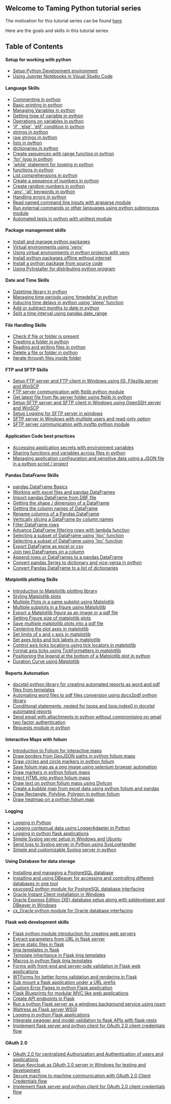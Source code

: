 ## Welcome to Taming Python tutorial series
The motivation for this tutorial series can be found [here](https://nagasudhir.blogspot.com/2020/04/intro-to-taming-python-series_99.html)

Here are the goals and skills in this tutorial series

## Table of Contents

#### Setup for working with python
* [Setup Python Development environment](https://nagasudhir.blogspot.com/2020/04/setup-python-development-environment_14.html)
* [Using Jupyter Notebooks in Visual Studio Code](https://nagasudhir.blogspot.com/2020/06/using-jupyter-notebooks-in-visual.html)

#### Language Skills
* [Commenting in python](https://nagasudhir.blogspot.com/2020/04/comments-in-python.html)
* [Basic printing in python](https://nagasudhir.blogspot.com/2020/04/basic-printing-in-python.html)
* [Managing Variables in python](https://nagasudhir.blogspot.com/2020/04/managing-variables-in-python.html)
* [Getting type of variable in python](https://nagasudhir.blogspot.com/2020/05/getting-type-of-python-variable.html)
* [Operations on variables in python](https://nagasudhir.blogspot.com/2020/04/operations-on-variables-in-python.html)
* ['if', 'else', 'elif' condition in python](https://nagasudhir.blogspot.com/2020/04/if-condition-in-python_14.html)
* [strings in python](https://nagasudhir.blogspot.com/2020/04/strings-in-python.html)
* [raw strings in python](https://nagasudhir.blogspot.com/2020/05/raw-strings-in-python.html)
* [lists in python](https://nagasudhir.blogspot.com/2020/04/lists-in-python.html)
* [dictionaries in python](https://nagasudhir.blogspot.com/2020/04/dictionaries-in-python.html)
* [Create sequences with range function in python](https://nagasudhir.blogspot.com/2020/05/create-sequences-with-range-function.html)
* ['for' loop in python](https://nagasudhir.blogspot.com/2020/05/for-loop-in-python.html)
* ['while' statement for looping in python](https://nagasudhir.blogspot.com/2020/05/while-loop-in-python.html)
* [functions in python](https://nagasudhir.blogspot.com/2020/05/fucntions-in-python.html)
* [List comprehensions in python](https://nagasudhir.blogspot.com/2020/05/list-comprehensions-in-python.html)
* [Create a sequence of numbers in python](https://nagasudhir.blogspot.com/2020/07/create-sequence-of-numbers-in-python.html)
* [Create random numbers in python](https://nagasudhir.blogspot.com/2020/05/create-random-numbers-in-python.html)
* ['any', 'all' keywords in python](https://nagasudhir.blogspot.com/2021/05/any-all-keywords-in-python.html)
* [Handling errors in python](https://nagasudhir.blogspot.com/2020/05/hnadling-errors-in-python.html)
* [Read named command line inputs with argparse module](https://nagasudhir.blogspot.com/2020/06/named-command-line-arguments-using.html)
* [Run external commands or other languages using python subprocess module](https://nagasudhir.blogspot.com/2022/11/run-external-commands-or-other.html)
* [Automated tests in python with unittest module](https://nagasudhir.blogspot.com/2023/02/automated-tests-in-python-with-unittest.html)

#### Package management skills
* [Install and manage python packages](https://nagasudhir.blogspot.com/2020/05/install-and-manage-packages-in-python.html)
* [Virtual environments using 'venv'](https://nagasudhir.blogspot.com/2020/05/virtual-environments-using-venv.html)
* [Using virtual environments in python projects with venv](https://nagasudhir.blogspot.com/2021/06/using-virtual-environments-in-python.html)
* [Install python packages offline without internet](https://nagasudhir.blogspot.com/2023/02/install-python-packages-offline-without.html)
* [Install a python package from source code](https://nagasudhir.blogspot.com/2020/06/install-python-package-from-source-code.html)
* [Using PyInstaller for distributing python program](https://nagasudhir.blogspot.com/2020/06/using-pyinstaller-for-distributing.html)

#### Date and Time Skills
* [Datetime library in python](https://nagasudhir.blogspot.com/2020/05/datetime-library-in-python.html)
* [Managing time periods using ‘timedelta’ in python](https://nagasudhir.blogspot.com/2020/05/timedeltas-in-python.html)
* [Inducing time delays in python using 'sleep' function](https://nagasudhir.blogspot.com/2020/05/inducing-time-delays-in-python-using.html)
* [Add or subtract months to date in python](https://nagasudhir.blogspot.com/2020/06/add-or-subtract-months-to-date-in-python.html)
* [Split a time interval using pandas date_range](https://nagasudhir.blogspot.com/2021/07/split-time-interval-using-pandas.html)

#### File Handling Skills
* [Check if file or folder is present](https://nagasudhir.blogspot.com/2020/05/check-if-file-or-folder-is-present.html)
* [Creating a folder in python](https://nagasudhir.blogspot.com/2020/05/creating-folder-in-python.html)
* [Reading and writing files in python](https://nagasudhir.blogspot.com/2020/05/reading-and-writing-files-in-python.html)
* [Delete a file or folder in python](https://nagasudhir.blogspot.com/2020/05/delete-file-or-folder-in-python.html)
* [Iterate through files inside folder](https://nagasudhir.blogspot.com/2020/05/iterate-through-files-inside-folder.html)

#### FTP and SFTP Skills
* [Setup FTP server and FTP client in Windows using IIS, Filezilla server and WinSCP](https://nagasudhir.blogspot.com/2022/02/setup-ftp-server-and-ftp-client-in.html)
* [FTP server communication with ftplib python module](https://nagasudhir.blogspot.com/2022/02/ftp-server-communication-with-ftplib.html)
* [Get latest file from ftp server folder using ftplib in python](https://nagasudhir.blogspot.com/2022/12/get-latest-file-from-ftp-server-folder.html)
* [Setup SFTP server and SFTP client in Windows using OpenSSH server and WinSCP](https://nagasudhir.blogspot.com/2022/03/setup-sftp-server-and-sftp-client-in.html)
* [Setup Logging for SFTP server in windows](https://nagasudhir.blogspot.com/2022/10/setup-logging-for-sftp-server-in-windows.html)
* [SFTP server in Windows with multiple users and read-only option](https://nagasudhir.blogspot.com/2022/10/sftp-server-in-windows-with-multiple.html)
* [SFTP server communication with pysftp python module](https://nagasudhir.blogspot.com/2022/03/sftp-server-communication-with-pysftp.html)

#### Application Code best practices
* [Accessing application secrets with environment variables](https://nagasudhir.blogspot.com/2020/06/accessing-application-secrets-with.html)
* [Sharing functions and variables across files in python](https://nagasudhir.blogspot.com/2020/07/sharing-functions-and-variables-across.html)
* [Managing application configuration and sensitive data using a JSON file in a python script / project](https://nagasudhir.blogspot.com/2021/01/manage-application-configuration-with.html)

#### Pandas DataFrame Skills
* [pandas DataFrame Basics](https://nagasudhir.blogspot.com/2020/05/pandas-dataframe-basics.html)
* [Working with excel files and pandas DataFrames](https://nagasudhir.blogspot.com/2020/05/working-with-excel-and-pandas-dataframes.html)
* [Import pandas DataFrame from DBF file](https://nagasudhir.blogspot.com/2020/06/import-pandas-dataframe-from-dbf-file.html)
* [Getting the shape / dimension of a DataFrame](https://nagasudhir.blogspot.com/2020/05/dimension-of-dataframe.html)
* [Getting the column names of DataFrame](https://nagasudhir.blogspot.com/2020/05/getting-column-names-of-dataframe.html)
* [Rename columns of a Pandas DataFrame](https://nagasudhir.blogspot.com/2021/10/rename-columns-of-pandas-dataframe.html)
* [Vertically slicing a DataFrame by column names](https://nagasudhir.blogspot.com/2020/05/selecting-dataframe-columns.html)
* [Filter DataFrame rows](https://nagasudhir.blogspot.com/2020/05/filter-dataframe-rows.html)
* [Advance DataFrame filtering rows with lambda function](https://nagasudhir.blogspot.com/2021/02/advanced-dataframe-rows-filtering-with.html)
* [Selecting a subset of DataFrame using 'iloc' function](https://nagasudhir.blogspot.com/2020/05/using-iloc-function-of-dataframe.html)
* [Selecting a subset of DataFrame using 'loc' function](https://nagasudhir.blogspot.com/2020/05/using-loc-function-of-dataframe.html)
* [Export DataFrame as excel or csv](https://nagasudhir.blogspot.com/2020/06/export-dataframe-as-excel-or-csv.html)
* [Join two DataFrames on a column](https://nagasudhir.blogspot.com/2020/06/join-two-dataframes-on-column.html)
* [Append rows or DataFrames to a pandas DataFrame](https://nagasudhir.blogspot.com/2020/06/append-rows-or-dataframes-to-pandas.html)
* [Convert pandas Series to dictionary and vice-versa in python](https://nagasudhir.blogspot.com/2020/07/convert-pandas-series-to-dictionary-in.html)
* [Convert Pandas DataFrame to a list of dictionaries](https://nagasudhir.blogspot.com/2021/10/convert-pandas-dataframe-to-list-of.html)

#### Matplotlib plotting Skills
* [Introduction to Matplotlib plotting library](https://nagasudhir.blogspot.com/2020/05/intro-to-matplotlib.html)
* [Styling Matplotlib plots](https://nagasudhir.blogspot.com/2020/05/styling-matplotlib-plots.html)
* [Multiple Plots in a same subplot using Matplotlib](https://nagasudhir.blogspot.com/2020/05/multiple-plots-in-same-subplot-using.html)
* [Multiple subplots in a figure using Matplotlib](https://nagasudhir.blogspot.com/2020/05/multiple-subplots-in-figure-using.html)
* [Export a Matplotlib figure as an image or a pdf file](http://nagasudhir.blogspot.com/2021/05/export-matplotlib-figure-as-image-or.html)
* [Setting Figure size of matplotlib plots](https://nagasudhir.blogspot.com/2020/05/setting-figure-size-of-matplotlib-plots.html)
* [Save multiple matplotlib plots into a pdf file](https://nagasudhir.blogspot.com/2021/10/export-multiple-matplotlib-plots-into.html)
* [Centering the plot axes in matplotlib](https://nagasudhir.blogspot.com/2020/05/centering-plot-axes-in-matplotlib.html)
* [Set limits of x and y axis in matplotlib](https://nagasudhir.blogspot.com/2020/05/set-limits-of-x-and-y-axis-in-matplotlib.html)
* [Set axes ticks and tick labels in matplotlib](https://nagasudhir.blogspot.com/2020/05/set-axes-tick-labels-in-matplotlib.html)
* [Control axis ticks locations using tick locators in matplotlib](https://nagasudhir.blogspot.com/2020/05/control-axis-ticks-locations-using-tick.html)
* [Format axis ticks using TickFormatters in matplotlib](https://nagasudhir.blogspot.com/2020/05/format-axis-ticks-using-tickformatters.html)
* [Positioning the legend at the bottom of a Matplotlib plot in python](https://nagasudhir.blogspot.com/2021/05/matplotlib-legend-at-bottom-of-plot.html)
* [Duration Curve using Matplotlib](http://nagasudhir.blogspot.com/2021/05/duration-curve-using-matplotlib.html)

#### Reports Automation
* [docxtpl python library for creating automated reports as word and pdf files from templates](https://nagasudhir.blogspot.com/2021/10/docxtpl-python-library-for-creating.html)
* [Automating word files to pdf files conversion using docx2pdf python library](https://nagasudhir.blogspot.com/2021/10/automating-word-files-to-pdf-files.html)
* [Conditional statements, nested for loops and loop.index0 in docxtpl automated reports](https://nagasudhir.blogspot.com/2022/01/conditional-statements-nested-for-loops.html)
* [Send email with attachments in python without compromising on gmail two factor authentication](https://nagasudhir.blogspot.com/2022/01/send-email-with-attachments-in-python.html)
* [Requests module in python](https://nagasudhir.blogspot.com/2023/03/requests-module-in-python.html)

#### Interactive Maps with folium
* [Introduction to Folium for interactive maps](https://nagasudhir.blogspot.com/2021/07/introduction-to-folium-for-interactive.html)
* [Draw borders from GeoJSON paths in python folium maps](https://nagasudhir.blogspot.com/2021/07/draw-borders-from-geojson-paths-in.html)
* [Draw circles and circle markers in python folium](https://nagasudhir.blogspot.com/2021/07/draw-circles-and-circle-markers-in.html)
* [Save folium map as a png image using selenium browser automation](https://nagasudhir.blogspot.com/2021/07/save-folium-map-as-png-image-using.html)
* [Draw markers in python folium maps](https://nagasudhir.blogspot.com/2021/07/draw-markers-in-python-folium-maps.html)
* [Inject HTML into python folium maps](https://nagasudhir.blogspot.com/2021/08/inject-html-into-python-folium-maps.html)
* [Draw text on python folium maps using DivIcon](https://nagasudhir.blogspot.com/2021/08/draw-text-on-python-folium-maps-using.html)
* [Create a bubble map from excel data using python folium and pandas](https://nagasudhir.blogspot.com/2021/08/create-bubble-map-from-excel-data-using.html)
* [Draw Rectangle, Polyline, Polygon in python folium](https://nagasudhir.blogspot.com/2021/08/draw-rectangle-polyline-polygon-in.html)
* [Draw heatmap on a python folium map](https://nagasudhir.blogspot.com/2021/08/draw-heatmap-on-python-folium-map.html)

#### Logging
* [Logging in Python](https://nagasudhir.blogspot.com/2022/11/logging-in-python.html)
* [Logging contextual data using LoggerAdapter in Python](https://nagasudhir.blogspot.com/2022/11/logging-contextual-data-using.html)
* [Logging in python flask applications](https://nagasudhir.blogspot.com/2022/12/logging-in-python-flask-applications.html)
* [Simple Syslog server setup in Windows and Ubuntu](https://nagasudhir.blogspot.com/2023/01/simple-syslog-server-setup-in-windows.html)
* [Send logs to Syslog server in Python using SysLogHandler](https://nagasudhir.blogspot.com/2023/01/send-logs-to-syslog-server-in-python.html)
* [Simple and customizable Syslog server in python](https://nagasudhir.blogspot.com/2023/01/simple-and-customizable-syslog-server.html)

#### Using Database for data storage
* [Installing and managing a PostgreSQL database](https://nagasudhir.blogspot.com/2021/12/installing-and-managing-postgresql.html)
* [Installing and using DBeaver for accessing and controlling different databases in one tool](https://nagasudhir.blogspot.com/2021/12/installing-and-using-dbeaver-for.html)
* [psycopg2 python module for PostgreSQL database interfacing](https://nagasudhir.blogspot.com/2021/12/psycopg2-python-module-for-postgresql.html)
* [Oracle Instant Client installation in Windows](https://nagasudhir.blogspot.com/2022/01/oracle-instant-client-installation-in.html)
* [Oracle Express Edition (XE) database setup along with sqldeveloper and DBeaver in Windows](https://nagasudhir.blogspot.com/2022/01/oracle-express-edition-xe-database.html)
* [cx_Oracle python module for Oracle database interfacing](https://nagasudhir.blogspot.com/2022/01/cxoracle-python-module-for-oracle.html)

#### Flask web development skills
* [Flask python module introduction for creating web servers](https://nagasudhir.blogspot.com/2022/04/flask-python-module-introduction-for.html)
* [Extract parameters from URL in flask server](https://nagasudhir.blogspot.com/2022/04/extract-parameters-from-url-in-flask.html)
* [Serve static files in flask](https://nagasudhir.blogspot.com/2022/04/serve-static-files-in-flask.html)
* [jinja templates in flask](https://nagasudhir.blogspot.com/2022/04/jinja-templates-in-flask.html)
* [Template inheritance in Flask jinja templates ](https://nagasudhir.blogspot.com/2022/04/template-inheritance-in-flask-jinja.html)
* [Macros in python flask jinja templates](https://nagasudhir.blogspot.com/2022/05/macros-in-python-flask-jinja-templates.html)
* [Forms with front-end and server-side validation in Flask web applications](https://nagasudhir.blogspot.com/2022/06/forms-with-front-end-and-server-side.html)
* [WTForms for better forms validation and rendering in Flask](https://nagasudhir.blogspot.com/2022/07/forms-in-flask-with-wtforms.html)
* [Sub mount a flask application under a URL prefix](https://nagasudhir.blogspot.com/2022/08/sub-mounting-flask-application-under.html)
* [Custom Error Pages in python Flask application](https://nagasudhir.blogspot.com/2022/08/custom-error-pages-in-python-flask.html)
* [Flask Blueprints for modular MVC like web applications](https://nagasudhir.blogspot.com/2022/08/flask-blueprints-for-modular-mvc-like.html)
* [Create API endpoints in Flask](https://nagasudhir.blogspot.com/2022/09/create-api-endpoints-in-flask.html)
* [Run a python Flask server as a windows background service using nssm](https://nagasudhir.blogspot.com/2022/09/run-python-flask-server-as-windows.html)
* [Waitress as Flask server WSGI](https://nagasudhir.blogspot.com/2022/10/waitress-as-flask-server-wsgi.html)
* [Logging in python Flask applications](https://nagasudhir.blogspot.com/2022/12/logging-in-python-flask-applications.html)
* [Integrate swagger and model validation to flask APIs with flask-restx](https://nagasudhir.blogspot.com/2023/03/integrate-swagger-and-many-other.html)
* [Implement flask server and python client for OAuth 2.0 client credentials flow](https://nagasudhir.blogspot.com/2023/04/implement-flask-server-and-python.html)

#### OAuth 2.0
* [OAuth 2.0 for centralized Authorization and Authentication of users and applications](https://nagasudhir.blogspot.com/2023/03/oauth-20-for-centralized-authorization.html)
* [Setup Keycloak as OAuth 2.0 server in Windows for testing and development](https://nagasudhir.blogspot.com/2023/04/setup-keycloak-as-oauth-20-server-in.html)
* [Secure machine to machine communication with OAuth 2.0 Client Credentials flow](https://nagasudhir.blogspot.com/2023/04/secure-machine-to-machine-communication.html)
* [Implement flask server and python client for OAuth 2.0 client credentials flow](https://nagasudhir.blogspot.com/2023/04/implement-flask-server-and-python.html)
* 
<!--stackedit_data:
eyJwcm9wZXJ0aWVzIjoidGl0bGU6IFRhbWluZyBweXRob24gVG
FibGUgb2YgQ29udGVudHNcbmF1dGhvcjogTmFnYXN1ZGhpciBQ
dWxsYVxuZGF0ZTogJzIwMjAtMDQtMTUnXG50YWdzOiAncHl0aG
9uLCBsZWFybmluZywgdHV0b3JpYWwsIHRhbWluZ19weXRob25f
Z29hbCwgdGFtaW5nX3B5dGhvbl9za2lsbCdcbmNhdGVnb3JpZX
M6ICd0YW1pbmdfcHl0aG9uX2dvYWwsIHRhbWluZ19weXRob25f
c2tpbGwnXG4iLCJoaXN0b3J5IjpbMjI3ODI4ODYsMjEzODQ4Nz
g2LC0yOTU1MDE5MzYsLTIyMjEyMzAzNSwtMTA4MDUzNjU1Nywx
MTM5NTIxMCwtMzMzNzgxOTYxLDE3NTE3MTM5MzEsNjUzMDI5OD
U4LDk2OTYwODg2NCwtMTUyNjI2MDQ2NCwtOTUxMzAyMTAxLDIx
Mzc1NTA4OTMsODA5NTQyNyw0ODA2MDg4MzQsOTMwOTcxMzM4LC
0zOTk5NTQ4NzcsMTE1MjMyMzA3NSwxNzM5ODE5MDMyLDEyODA1
OTg5MDhdfQ==
-->